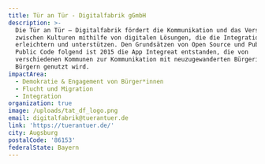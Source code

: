 ```yaml
---
title: Tür an Tür - Digitalfabrik gGmbH
description: >-
  Die Tür an Tür – Digitalfabrik fördert die Kommunikation und das Verständnis
  zwischen Kulturen mithilfe von digitalen Lösungen, die die Integration vor Ort
  erleichtern und unterstützen. Den Grundsätzen von Open Source und Public Money
  Public Code folgend ist 2015 die App Integreat entstanden, die von
  verschiedenen Kommunen zur Kommunikation mit neuzugewanderten Bürgerinnen und
  Bürgern genutzt wird.
impactArea:
  - Demokratie & Engagement von Bürger*innen
  - Flucht und Migration
  - Integration
organization: true
image: /uploads/tat_df_logo.png
email: digitalfabrik@tuerantuer.de
link: 'https://tuerantuer.de/'
city: Augsburg
postalCode: '86153'
federalState: Bayern
---
```


